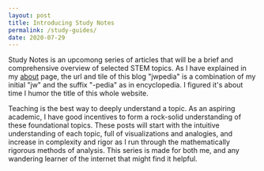 ```yaml
---
layout: post
title: Introducing Study Notes
permalink: /study-guides/
date: 2020-07-29
---
```


Study Notes is an upcomong series of articles that will be a brief and comprehensive overview of selected STEM topics. As I have explained in my [about](/about) page, the url and tile of this blog "jwpedia" is a combination of my initial "jw" and the suffix "-pedia" as in encyclopedia. I figured it's about time I humor the title of this whole website. 

Teaching is the best way to deeply understand a topic. As an aspiring academic, I have good incentives to form a rock-solid understanding of these foundational topics. These posts will start with the intuitive understanding of each topic, full of visualizations and analogies, and increase in complexity and rigor as I run through the mathematically rigorous methods of analysis. This series is made for both me, and any wandering learner of the internet that might find it helpful. 
